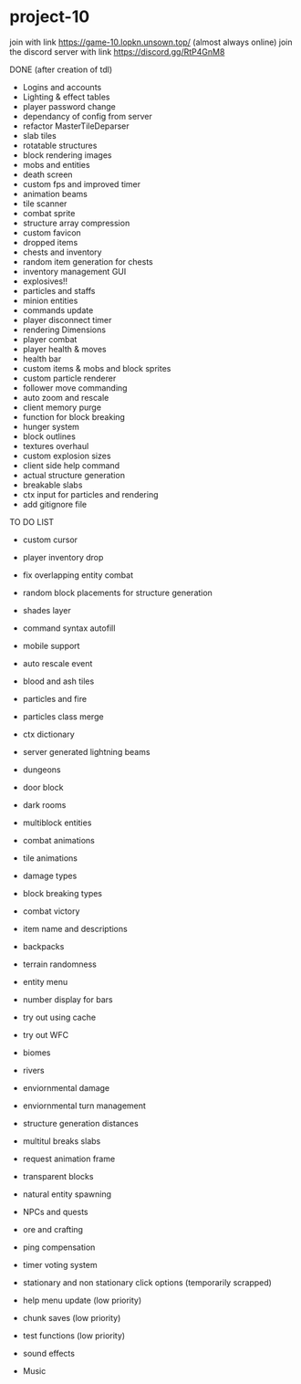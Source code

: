 # project-10

join with link https://game-10.lopkn.unsown.top/ (almost always online)
join the discord server with link https://discord.gg/RtP4GnM8

DONE (after creation of tdl)
- Logins and accounts
- Lighting & effect tables
- player password change
- dependancy of config from server
- refactor MasterTileDeparser
- slab tiles
- rotatable structures
- block rendering images
- mobs and entities
- death screen
- custom fps and improved timer
- animation beams
- tile scanner
- combat sprite
- structure array compression
- custom favicon
- dropped items
- chests and inventory
- random item generation for chests
- inventory management GUI
- explosives!!
- particles and staffs
- minion entities
- commands update
- player disconnect timer
- rendering Dimensions
- player combat
- player health & moves
- health bar
- custom items & mobs and block sprites
- custom particle renderer
- follower move commanding
- auto zoom and rescale
- client memory purge
- function for block breaking
- hunger system
- block outlines
- textures overhaul
- custom explosion sizes
- client side help command
- actual structure generation
- breakable slabs
- ctx input for particles and rendering
- add gitignore file


TO DO LIST

- custom cursor

- player inventory drop

- fix overlapping entity combat

- random block placements for structure generation	

- shades layer

- command syntax autofill

- mobile support

- auto rescale event

- blood and ash tiles

- particles and fire

- particles class merge

- ctx dictionary

- server generated lightning beams

- dungeons

- door block

- dark rooms

- multiblock entities

- combat animations

- tile animations

- damage types

- block breaking types

- combat victory

- item name and descriptions

- backpacks

- terrain randomness

- entity menu

- number display for bars

- try out using cache

- try out WFC

- biomes

- rivers

- enviornmental damage

- enviornmental turn management

- structure generation distances

- multitul breaks slabs

- request animation frame

- transparent blocks

- natural entity spawning

- NPCs and quests

- ore and crafting

- ping compensation

- timer voting system

- stationary and non stationary click options (temporarily scrapped)

- help menu update (low priority)

- chunk saves (low priority)

- test functions (low priority)

- sound effects
 
- Music






